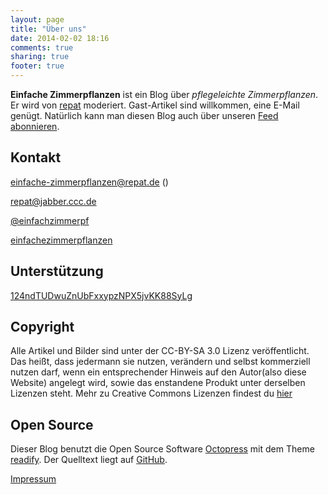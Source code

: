 ```yaml
---
layout: page
title: "Über uns"
date: 2014-02-02 18:16
comments: true
sharing: true
footer: true
---
```

**Einfache Zimmerpflanzen** ist ein Blog über *pflegeleichte Zimmerpflanzen*. Er wird von [repat](http://repat.de) moderiert. Gast-Artikel sind willkommen, eine E-Mail genügt.
Natürlich kann man diesen Blog auch über unseren [Feed abonnieren](http://einfache-zimmerpflanzen.de/atom.xml).

## Kontakt
<p><i class="fa fa-envelope"></i> <a href="mailto:einfache-zimmerpflanzen@repat.de">einfache-zimmerpflanzen@repat.de</a> (<a href="http://repat.de/files/repat_pub_key.asc"><i class="fa fa-key"></i></a>)</p>
<p><i class="fa fa-comment"></i> <a href="xmpp:repat@jabber.ccc.de">repat@jabber.ccc.de</a> </p>
<p><i class="fa fa-twitter"></i> <a href="https://twitter.com/einfachzimmerpf">@einfachzimmerpf</a></p>
<p><i class="fa fa-facebook"></i> <a href="https://facebook.com/einfachzimmerpf">einfachezimmerpflanzen</a></p>

## Unterstützung
<p><i class="fa fa-bitcoin"></i> <a href="bitcoin:124ndTUDwuZnUbFxxypzNPX5jvKK88SyLg">124ndTUDwuZnUbFxxypzNPX5jvKK88SyLg</a></p>
    
## Copyright
Alle Artikel und Bilder sind unter der CC-BY-SA 3.0 Lizenz veröffentlicht.
Das heißt, dass jedermann sie nutzen, verändern und selbst kommerziell nutzen darf, wenn ein entsprechender Hinweis auf den Autor(also diese Website) angelegt wird, sowie das enstandene Produkt unter derselben Lizenzen steht.
Mehr zu Creative Commons Lizenzen findest du [hier](http://creativecommons.org/licenses/by-sa/3.0/)

## Open Source
Dieser Blog benutzt die Open Source Software [Octopress](http://octopress.org) mit dem Theme [readify](https://github.com/vladigleba/readify).
Der Quelltext liegt auf [GitHub](https://github.com/einfache-zimmerpflanzen/einfache-zimmerpflanzen.github.io).

<i class="fa fa-info"></i> [Impressum](http://repat.de/Bilder/pr/musserpmi.PNG)
